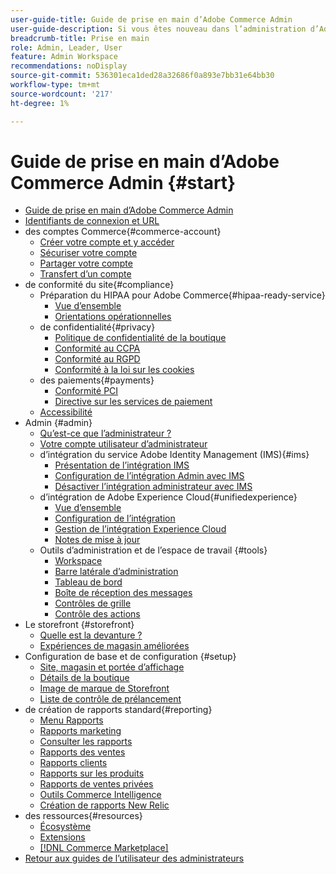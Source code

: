```yaml
---
user-guide-title: Guide de prise en main d’Adobe Commerce Admin
user-guide-description: Si vous êtes nouveau dans l’administration d’Adobe Commerce ou de Magento Open Source, découvrez les ressources de l [!DNL Commerce] écosystème, suivez le parcours client pour explorer votre boutique et en savoir plus sur les principales fonctionnalités d’administration.
breadcrumb-title: Prise en main
role: Admin, Leader, User
feature: Admin Workspace
recommendations: noDisplay
source-git-commit: 536301eca1ded28a32686f0a893e7bb31e64bb30
workflow-type: tm+mt
source-wordcount: '217'
ht-degree: 1%

---
```



# Guide de prise en main d’Adobe Commerce Admin {#start}

+ [Guide de prise en main d’Adobe Commerce Admin](guide-overview.md)
+ [Identifiants de connexion et URL](login-urls.md)
+ des comptes Commerce{#commerce-account}
   + [Créer votre compte et y accéder](commerce-account-create.md)
   + [Sécuriser votre compte](commerce-account-secure.md)
   + [Partager votre compte](commerce-account-share.md)
   + [Transfert d’un compte](commerce-account-transfer.md)
+ de conformité du site{#compliance}
   + Préparation du HIPAA pour Adobe Commerce{#hipaa-ready-service}
      + [Vue d’ensemble](hipaa/overview.md)
      + [Orientations opérationnelles](hipaa/operations.md)
   + de confidentialité{#privacy}
      + [Politique de confidentialité de la boutique](privacy-policy.md)
      + [Conformité au CCPA](compliance-ccpa.md)
      + [Conformité au RGPD](compliance-gdpr.md)
      + [Conformité à la loi sur les cookies](compliance-cookie-law.md)
   + des paiements{#payments}
      + [Conformité PCI](compliance-pci.md)
      + [Directive sur les services de paiement](compliance-payment-services-directive.md)
   + [Accessibilité](navigation-accessibility.md)
+ Admin {#admin}
   + [Qu’est-ce que l’administrateur ?](admin.md)
   + [Votre compte utilisateur d’administrateur](admin-signin.md)
   + d’intégration du service Adobe Identity Management (IMS){#ims}
      + [Présentation de l’intégration IMS](adobe-ims-integration-overview.md)
      + [Configuration de l’intégration Admin avec IMS](adobe-ims-config.md)
      + [Désactiver l’intégration administrateur avec IMS](adobe-ims-disable.md)
   + d’intégration de Adobe Experience Cloud{#unifiedexperience}
      + [Vue d’ensemble](admin-unified-experience-integration-overview.md)
      + [Configuration de l’intégration](admin-unified-experience-integration-configure.md)
      + [Gestion de l’intégration Experience Cloud](admin-unified-experience-integration-manage.md)
      + [Notes de mise à jour](admin-unified-experience-release-notes.md)
   + Outils d’administration et de l’espace de travail {#tools}
      + [Workspace](admin-workspace.md)
      + [Barre latérale d’administration](admin-menu.md)
      + [Tableau de bord](admin-dashboard.md)
      + [Boîte de réception des messages](admin-message-inbox.md)
      + [Contrôles de grille](admin-grid-controls.md)
      + [Contrôle des actions](admin-actions-control.md)
+ Le storefront {#storefront}
   + [Quelle est la devanture ?](storefront.md)
   + [Expériences de magasin améliorées](enhanced-experiences.md)
+ Configuration de base et de configuration {#setup}
   + [Site, magasin et portée d’affichage](websites-stores-views.md)
   + [Détails de la boutique](store-details.md)
   + [Image de marque de Storefront](storefront-branding.md)
   + [Liste de contrôle de prélancement](prelaunch-checklist.md)
+ de création de rapports standard{#reporting}
   + [Menu Rapports](reports-menu.md)
   + [Rapports marketing](marketing-reports.md)
   + [Consulter les rapports](review-reports.md)
   + [Rapports des ventes](sales-reports.md)
   + [Rapports clients](customer-reports.md)
   + [Rapports sur les produits](product-reports.md)
   + [Rapports de ventes privées](private-sales-reports.md)
   + [Outils Commerce Intelligence](business-intelligence.md)
   + [Création de rapports New Relic](new-relic-reporting.md)
+ des ressources{#resources}
   + [Écosystème](resources.md)
   + [Extensions](extensions.md)
   + [[!DNL Commerce Marketplace]](commerce-marketplace.md)
+ [Retour aux guides de l’utilisateur des administrateurs](https://experienceleague.adobe.com/en/docs/commerce-admin/user-guides/home)

